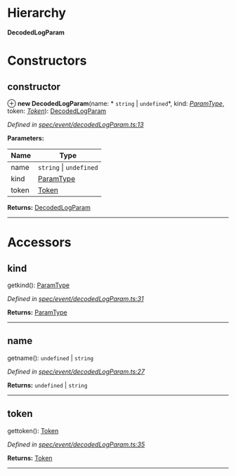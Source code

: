 

# Hierarchy

**DecodedLogParam**

# Constructors

<a id="constructor"></a>

##  constructor

⊕ **new DecodedLogParam**(name: * `string` &#124; `undefined`*, kind: *[ParamType](_spec_paramtype_paramtype_.paramtype.md)*, token: *[Token](_token_token_.token.md)*): [DecodedLogParam](_spec_event_decodedlogparam_.decodedlogparam.md)

*Defined in [spec/event/decodedLogParam.ts:13](https://github.com/paritytech/js-libs/blob/fb3abea/packages/abi/src/spec/event/decodedLogParam.ts#L13)*

**Parameters:**

| Name | Type |
| ------ | ------ |
| name |  `string` &#124; `undefined`|
| kind | [ParamType](_spec_paramtype_paramtype_.paramtype.md) |
| token | [Token](_token_token_.token.md) |

**Returns:** [DecodedLogParam](_spec_event_decodedlogparam_.decodedlogparam.md)

___

# Accessors

<a id="kind"></a>

##  kind

getkind(): [ParamType](_spec_paramtype_paramtype_.paramtype.md)

*Defined in [spec/event/decodedLogParam.ts:31](https://github.com/paritytech/js-libs/blob/fb3abea/packages/abi/src/spec/event/decodedLogParam.ts#L31)*

**Returns:** [ParamType](_spec_paramtype_paramtype_.paramtype.md)

___
<a id="name"></a>

##  name

getname():  `undefined` &#124; `string`

*Defined in [spec/event/decodedLogParam.ts:27](https://github.com/paritytech/js-libs/blob/fb3abea/packages/abi/src/spec/event/decodedLogParam.ts#L27)*

**Returns:**  `undefined` &#124; `string`

___
<a id="token"></a>

##  token

gettoken(): [Token](_token_token_.token.md)

*Defined in [spec/event/decodedLogParam.ts:35](https://github.com/paritytech/js-libs/blob/fb3abea/packages/abi/src/spec/event/decodedLogParam.ts#L35)*

**Returns:** [Token](_token_token_.token.md)

___

